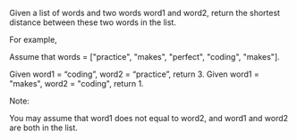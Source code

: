 Given a list of words and two words word1 and word2, return the shortest distance between these two words in the list.

For example,

Assume that words = ["practice", "makes", "perfect", "coding", "makes"].

Given word1 = “coding”, word2 = “practice”, return 3.
Given word1 = "makes", word2 = "coding", return 1.

Note:

You may assume that word1 does not equal to word2, and word1 and word2 are both in the list.